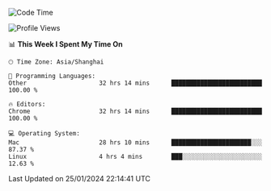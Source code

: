 <!--START_SECTION:waka-->
![Code Time](http://img.shields.io/badge/Code%20Time-1%2C855%20hrs%2023%20mins-blue)

![Profile Views](http://img.shields.io/badge/Profile%20Views-1-blue)

📊 **This Week I Spent My Time On** 

```text
🕑︎ Time Zone: Asia/Shanghai

💬 Programming Languages: 
Other                    32 hrs 14 mins      █████████████████████████   100.00 % 

🔥 Editors: 
Chrome                   32 hrs 14 mins      █████████████████████████   100.00 % 

💻 Operating System: 
Mac                      28 hrs 10 mins      ██████████████████████░░░   87.37 % 
Linux                    4 hrs 4 mins        ███░░░░░░░░░░░░░░░░░░░░░░   12.63 % 
```


 Last Updated on 25/01/2024 22:14:41 UTC
<!--END_SECTION:waka-->